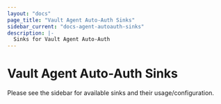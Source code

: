 ```yaml
---
layout: "docs"
page_title: "Vault Agent Auto-Auth Sinks"
sidebar_current: "docs-agent-autoauth-sinks"
description: |-
  Sinks for Vault Agent Auto-Auth
---
```


# Vault Agent Auto-Auth Sinks 

Please see the sidebar for available sinks and their usage/configuration.
